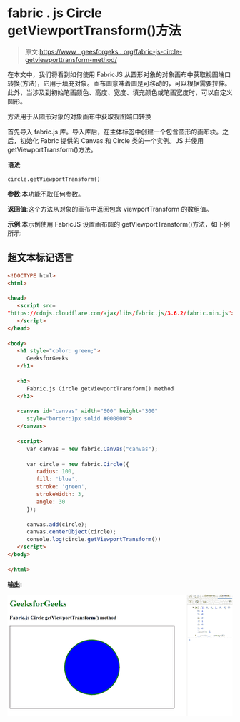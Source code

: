 # fabric . js Circle getViewportTransform()方法

> 原文:[https://www . geesforgeks . org/fabric-js-circle-getviewporttransform-method/](https://www.geeksforgeeks.org/fabric-js-circle-getviewporttransform-method/)

在本文中，我们将看到如何使用 FabricJS 从圆形对象的对象画布中获取视图端口转换(方法)，它用于填充对象。画布圆意味着圆是可移动的，可以根据需要拉伸。此外，当涉及到初始笔画颜色、高度、宽度、填充颜色或笔画宽度时，可以自定义圆形。

方法用于从圆形对象的对象画布中获取视图端口转换

首先导入 fabric.js 库。导入库后，在主体标签中创建一个包含圆形的画布块。之后，初始化 Fabric 提供的 Canvas 和 Circle 类的一个实例。JS 并使用 getViewportTransform()方法。

**语法**:

```html
circle.getViewportTransform()
```

**参数**:本功能不取任何参数。

**返回值**:这个方法从对象的画布中返回包含 viewportTransform 的数组值。

**示例**:本示例使用 FabricJS 设置画布圆的 getViewportTransform()方法，如下例所示:

## 超文本标记语言

```html
<!DOCTYPE html> 
<html> 

<head> 
   <script src= 
"https://cdnjs.cloudflare.com/ajax/libs/fabric.js/3.6.2/fabric.min.js"> 
   </script> 
</head> 

<body> 
   <h1 style="color: green;"> 
      GeeksforGeeks 
   </h1> 

   <h3> 
      Fabric.js Circle getViewportTransform() method 
   </h3> 

   <canvas id="canvas" width="600" height="300"
      style="border:1px solid #000000"> 
   </canvas> 

   <script> 
      var canvas = new fabric.Canvas("canvas"); 

      var circle = new fabric.Circle({ 
         radius: 100, 
         fill: 'blue', 
         stroke: 'green', 
         strokeWidth: 3, 
         angle: 30 
      }); 

      canvas.add(circle); 
      canvas.centerObject(circle); 
      console.log(circle.getViewportTransform())
   </script> 
</body> 

</html>
```

**输出:**

![](img/998899fb8a6a743303508cc3e677eff3.png)